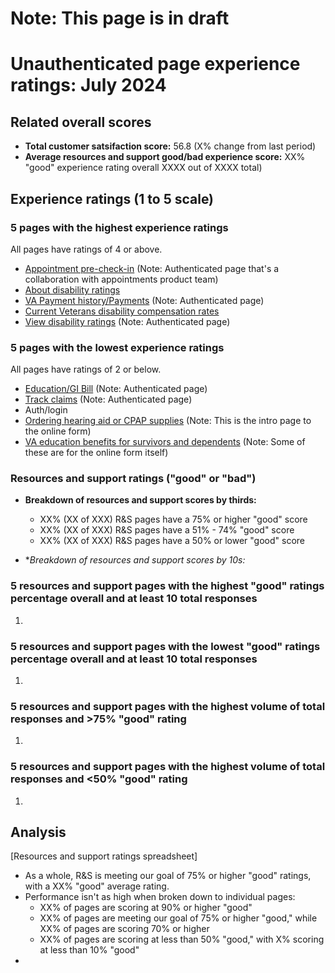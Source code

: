 # **Note:** This page is in draft
# Unauthenticated page experience ratings: July 2024

## Related overall scores
- **Total customer satsifaction score:** 56.8 (X% change from last period)
- **Average resources and support good/bad experience score:** XX% "good" experience rating overall XXXX out of XXXX total)

## Experience ratings (1 to 5 scale)

### 5 pages with the highest experience ratings 
All pages have ratings of 4 or above.
- [Appointment pre-check-in](https://www.va.gov/health-care/appointment-pre-check-in/error?error=no-token) (Note: Authenticated page that's a collaboration with appointments product team)
- [About disability ratings](https://www.va.gov/disability/about-disability-ratings/)
- [VA Payment history/Payments](https://www.va.gov/va-payment-history/payments/) (Note: Authenticated page)
- [Current Veterans disability compensation rates](https://www.va.gov/disability/compensation-rates/)
- [View disability ratings](https://www.va.gov/disability/view-disability-rating/rating) (Note: Authenticated page)
  
### 5 pages with the lowest experience ratings
All pages have ratings of 2 or below.
- [Education/GI Bill](https://www.va.gov/education/gi-bill/post-9-11/ch-33-benefit/status) (Note: Authenticated page)
- [Track claims](https://www.va.gov/track-claims/) (Note: Authenticated page)
- Auth/login
- [Ordering hearing aid or CPAP supplies](https://www.va.gov/health-care/order-hearing-aid-or-CPAP-supplies-form/address) (Note: This is the intro page to the online form)
- [VA education benefits for survivors and dependents](https://www.va.gov/education/survivor-dependent-benefits/) (Note: Some of these are for the online form itself)
  
### Resources and support ratings ("good" or "bad")

- **Breakdown of resources and support scores by thirds:**
  - XX% (XX of XXX) R&S pages have a 75% or higher "good" score
  - XX% (XX of XXX) R&S pages have a 51% - 74% "good" score
  - XX% (XX of XXX) R&S pages have a 50% or lower "good" score
    
- **Breakdown of resources and support scores by 10s:*

### 5 resources and support pages with the highest "good" ratings percentage overall and at least 10 total responses

1. 
   
### 5 resources and support pages with the lowest "good" ratings percentage overall and at least 10 total responses

1. 

### 5 resources and support pages with the highest volume of total responses and >75% "good" rating

1.    
### 5 resources and support pages with the highest volume of total responses and <50% "good" rating

1.    
## Analysis
[Resources and support ratings spreadsheet]
- As a whole, R&S is meeting our goal of 75% or higher "good" ratings, with a XX% "good" average rating.
- Performance isn't as high when broken down to individual pages:
  - XX% of pages are scoring at 90% or higher "good"
  - XX% of pages are meeting our goal of 75% or higher "good," while XX% of pages are scoring 70% or higher
  - XX% of pages are scoring at less than 50% "good," with X% scoring at less than 10% "good" 
- 
